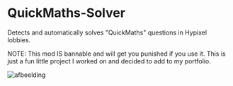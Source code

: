 # QuickMaths-Solver
Detects and automatically solves "QuickMaths" questions in Hypixel lobbies.

NOTE: This mod IS bannable and will get you punished if you use it. This is just a fun little project I worked on and decided to add to my portfolio.

![afbeelding](https://user-images.githubusercontent.com/34910276/133943370-1749acfb-a5f3-464e-bd19-b0c7a37ece68.png)
